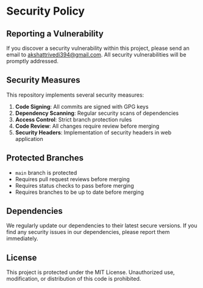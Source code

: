 # Security Policy

## Reporting a Vulnerability

If you discover a security vulnerability within this project, please send an email to akshattrivedi394@gmail.com. All security vulnerabilities will be promptly addressed.

## Security Measures

This repository implements several security measures:

1. **Code Signing**: All commits are signed with GPG keys
2. **Dependency Scanning**: Regular security scans of dependencies
3. **Access Control**: Strict branch protection rules
4. **Code Review**: All changes require review before merging
5. **Security Headers**: Implementation of security headers in web application

## Protected Branches

- `main` branch is protected
- Requires pull request reviews before merging
- Requires status checks to pass before merging
- Requires branches to be up to date before merging

## Dependencies

We regularly update our dependencies to their latest secure versions. If you find any security issues in our dependencies, please report them immediately.

## License

This project is protected under the MIT License. Unauthorized use, modification, or distribution of this code is prohibited. 